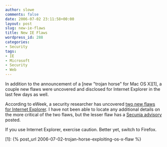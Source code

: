 ```yaml
---
author: slowe
comments: false
date: 2006-07-02 23:11:58+00:00
layout: post
slug: new-ie-flaws
title: New IE Flaws
wordpress_id: 288
categories:
- Security
tags:
- IE
- Microsoft
- Security
- Web
---
```


In addition to the announcement of a [new "trojan horse" for Mac OS X][1], a couple new flaws were uncovered and disclosed for Internet Explorer in the last few days as well.

According to eWeek, a security researcher has uncovered [two new flaws for Internet Explorer](http://www.eweek.com/article2/0,1759,1984286,00.asp). I have not been able to locate any additional details on the more critical of the two flaws, but the lesser flaw has a [Secunia advisory](http://secunia.com/advisories/20825/) posted.

If you use Internet Explorer, exercise caution. Better yet, switch to Firefox.

[1]: {% post_url 2006-07-02-trojan-horse-exploiting-os-x-flaw %}
